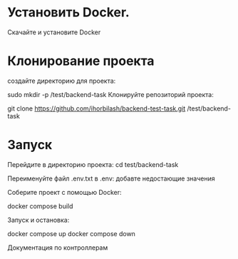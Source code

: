 # Установить Docker.

Скачайте и установите Docker 

# Клонирование проекта

 создайте директорию для проекта:

sudo mkdir -p /test/backend-task
Клонируйте репозиторий проекта:

git clone https://github.com/ihorbilash/backend-test-task.git /test/backend-task

# Запуск

Перейдите в директорию проекта:
cd test/backend-task

Переименуйте файл .env.txt в .env:
добавте недостающие значения

Соберите проект с помощью Docker:

docker compose build

Запуск и остановка:

docker compose up
docker compose down


Документация по контроллерам
